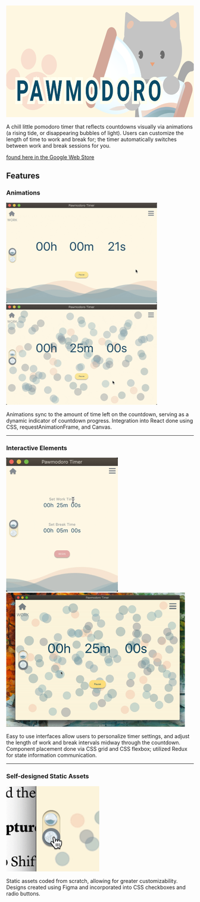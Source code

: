 <!-- ![Alt text](./readme_assets/cat_banner.png?raw=true "Pawmodoro Timer") -->
<img src="./readme_assets/cat_banner.png" height='300'/>

A chill little pomodoro timer that reflects countdowns visually via animations (a rising tide, or disappearing bubbles of light). Users can customize the length of time to work and break for; the timer automatically switches between work and break sessions for you.

[found here in the Google Web Store](https://chrome.google.com/webstore/detail/pawmodoro-timer/pigkacakkilmgbkoelcdacjhgkehhccm)

## Features
<!-- --- -->

### Animations

<img src="./readme_assets/wave_animation.gif" width='405'/> <img src="./readme_assets/ball_animation.gif" width='405'/>

Animations sync to the amount of time left on the countdown, serving as a dynamic indicator of countdown progress. Integration into React done using CSS, requestAnimationFrame, and Canvas.

---

### Interactive Elements

<img src="./readme_assets/input_box.gif" width='300'/> <img src="./readme_assets/add_time.gif" width='480'/>

Easy to use interfaces allow users to personalize timer settings, and adjust the length of work and break intervals midway through the countdown. Component placement done via CSS grid and CSS flexbox; utilized Redux for state information communication.

---

### Self-designed Static Assets

<img src="./readme_assets/animation_toggle.gif" width='250'/>

Static assets coded from scratch, allowing for greater customizability. Designs created using Figma and incorporated into CSS checkboxes and radio buttons. 






